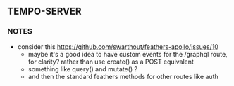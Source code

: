 ## TEMPO-SERVER

### NOTES
- consider this https://github.com/swarthout/feathers-apollo/issues/10
  - maybe it's a good idea to have custom events for the /graphql route, for clarity? rather than use create() as a POST equivalent
  - something like query() and mutate() ?
  - and then the standard feathers methods for other routes like auth
